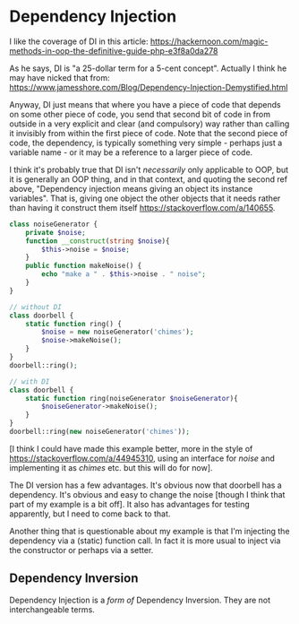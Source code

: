 # Dependency Injection

I like the coverage of DI in this article: https://hackernoon.com/magic-methods-in-oop-the-definitive-guide-php-e3f8a0da278

As he says, DI is "a 25-dollar term for a 5-cent concept". Actually I think he may have nicked that from: https://www.jamesshore.com/Blog/Dependency-Injection-Demystified.html

Anyway, DI just means that where you have a piece of code that depends on some other piece of code, you send that second bit of code in from outside in a very explicit and clear (and compulsory) way rather than calling it invisibly from within the first piece of code. Note that the second piece of code, the dependency, is typically something very simple - perhaps just a variable name - or it may be a reference to a larger piece of code.

I think it's probably true that DI isn't *necessarily* only applicable to OOP, but it is generally an OOP thing, and in that context, and quoting the second ref above, "Dependency injection means giving an object its instance variables". That is, giving one object the other objects that it needs rather than having it construct them itself https://stackoverflow.com/a/140655.

```php
class noiseGenerator {
    private $noise;
    function __construct(string $noise){
        $this->noise = $noise;
    }
    public function makeNoise() {
        echo "make a " . $this->noise . " noise";
    }
}

// without DI
class doorbell {
	static function ring() {
        $noise = new noiseGenerator('chimes');
        $noise->makeNoise();
	}
}
doorbell::ring();

// with DI
class doorbell {
    static function ring(noiseGenerator $noiseGenerator){
        $noiseGenerator->makeNoise();
    }
}
doorbell::ring(new noiseGenerator('chimes'));
```

[I think I could have made this example better, more in the style of https://stackoverflow.com/a/44945310, using an interface for *noise* and implementing it as *chimes* etc. but this will do for now].

The DI version has a few advantages. It's obvious now that doorbell has a dependency. It's obvious and easy to change the noise [though I think that part of my example is a bit off]. It also has advantages for testing apparently, but I need to come back to that.

Another thing that is questionable about my example is that I'm injecting the dependency via a (static) function call. In fact it is more usual to inject via the constructor or perhaps via a setter.

## Dependency Inversion

Dependency Injection is a *form of* Dependency Inversion. They are not interchangeable terms.